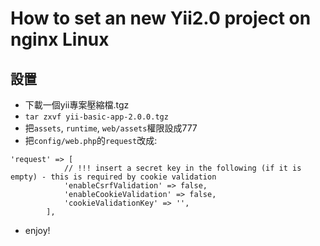 # How to set an new Yii2.0 project on nginx Linux

## 設置
* 下載一個yii專案壓縮檔.tgz
* `tar zxvf yii-basic-app-2.0.0.tgz`
* 把`assets`, `runtime`, `web/assets`權限設成777
* 把`config/web.php`的`request`改成:
```
'request' => [
            // !!! insert a secret key in the following (if it is empty) - this is required by cookie validation
            'enableCsrfValidation' => false,
            'enableCookieValidation' => false,
            'cookieValidationKey' => '',
        ],
```
* enjoy!
